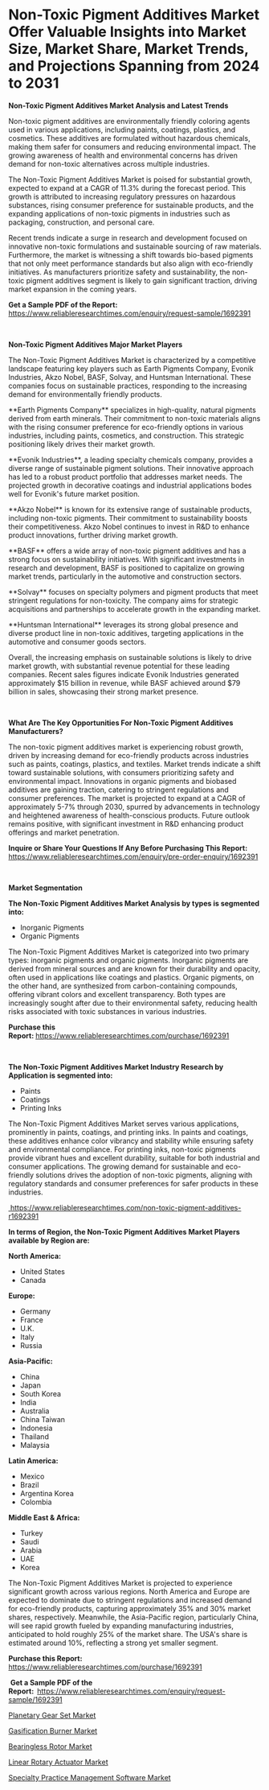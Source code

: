 <p><h1>Non-Toxic Pigment Additives Market Offer Valuable Insights into Market Size, Market Share, Market Trends, and Projections Spanning from 2024 to 2031</h1></p><p><strong>Non-Toxic Pigment Additives Market Analysis and Latest Trends</strong></p>
<p><p>Non-toxic pigment additives are environmentally friendly coloring agents used in various applications, including paints, coatings, plastics, and cosmetics. These additives are formulated without hazardous chemicals, making them safer for consumers and reducing environmental impact. The growing awareness of health and environmental concerns has driven demand for non-toxic alternatives across multiple industries.</p><p>The Non-Toxic Pigment Additives Market is poised for substantial growth, expected to expand at a CAGR of 11.3% during the forecast period. This growth is attributed to increasing regulatory pressures on hazardous substances, rising consumer preference for sustainable products, and the expanding applications of non-toxic pigments in industries such as packaging, construction, and personal care. </p><p>Recent trends indicate a surge in research and development focused on innovative non-toxic formulations and sustainable sourcing of raw materials. Furthermore, the market is witnessing a shift towards bio-based pigments that not only meet performance standards but also align with eco-friendly initiatives. As manufacturers prioritize safety and sustainability, the non-toxic pigment additives segment is likely to gain significant traction, driving market expansion in the coming years.</p></p>
<p><strong>Get a Sample PDF of the Report:&nbsp;</strong> <a href="https://www.reliableresearchtimes.com/enquiry/request-sample/1692391?utm_campaign=1471&utm_medium=2&utm_source=Github&utm_content=ia&utm_term=20102024&utm_id=non-toxic-pigment-additives">https://www.reliableresearchtimes.com/enquiry/request-sample/1692391</a></p>
<p>&nbsp;</p>
<p><strong>Non-Toxic Pigment Additives Major Market Players</strong></p>
<p><p>The Non-Toxic Pigment Additives Market is characterized by a competitive landscape featuring key players such as Earth Pigments Company, Evonik Industries, Akzo Nobel, BASF, Solvay, and Huntsman International. These companies focus on sustainable practices, responding to the increasing demand for environmentally friendly products.</p><p>**Earth Pigments Company** specializes in high-quality, natural pigments derived from earth minerals. Their commitment to non-toxic materials aligns with the rising consumer preference for eco-friendly options in various industries, including paints, cosmetics, and construction. This strategic positioning likely drives their market growth.</p><p>**Evonik Industries**, a leading specialty chemicals company, provides a diverse range of sustainable pigment solutions. Their innovative approach has led to a robust product portfolio that addresses market needs. The projected growth in decorative coatings and industrial applications bodes well for Evonik's future market position.</p><p>**Akzo Nobel** is known for its extensive range of sustainable products, including non-toxic pigments. Their commitment to sustainability boosts their competitiveness. Akzo Nobel continues to invest in R&D to enhance product innovations, further driving market growth.</p><p>**BASF** offers a wide array of non-toxic pigment additives and has a strong focus on sustainability initiatives. With significant investments in research and development, BASF is positioned to capitalize on growing market trends, particularly in the automotive and construction sectors.</p><p>**Solvay** focuses on specialty polymers and pigment products that meet stringent regulations for non-toxicity. The company aims for strategic acquisitions and partnerships to accelerate growth in the expanding market.</p><p>**Huntsman International** leverages its strong global presence and diverse product line in non-toxic additives, targeting applications in the automotive and consumer goods sectors. </p><p>Overall, the increasing emphasis on sustainable solutions is likely to drive market growth, with substantial revenue potential for these leading companies. Recent sales figures indicate Evonik Industries generated approximately $15 billion in revenue, while BASF achieved around $79 billion in sales, showcasing their strong market presence.</p></p>
<p>&nbsp;</p>
<p><strong>What Are The Key Opportunities For Non-Toxic Pigment Additives Manufacturers?</strong></p>
<p><p>The non-toxic pigment additives market is experiencing robust growth, driven by increasing demand for eco-friendly products across industries such as paints, coatings, plastics, and textiles. Market trends indicate a shift toward sustainable solutions, with consumers prioritizing safety and environmental impact. Innovations in organic pigments and biobased additives are gaining traction, catering to stringent regulations and consumer preferences. The market is projected to expand at a CAGR of approximately 5-7% through 2030, spurred by advancements in technology and heightened awareness of health-conscious products. Future outlook remains positive, with significant investment in R&D enhancing product offerings and market penetration.</p></p>
<p><strong>Inquire or Share Your Questions If Any Before Purchasing This Report:</strong> <a href="https://www.reliableresearchtimes.com/enquiry/pre-order-enquiry/1692391?utm_campaign=1471&utm_medium=2&utm_source=Github&utm_content=ia&utm_term=20102024&utm_id=non-toxic-pigment-additives">https://www.reliableresearchtimes.com/enquiry/pre-order-enquiry/1692391</a></p>
<p>&nbsp;</p>
<p><strong>Market Segmentation</strong></p>
<p><strong>The Non-Toxic Pigment Additives Market Analysis by types is segmented into:</strong></p>
<p><ul><li>Inorganic Pigments</li><li>Organic Pigments</li></ul></p>
<p><p>The Non-Toxic Pigment Additives Market is categorized into two primary types: inorganic pigments and organic pigments. Inorganic pigments are derived from mineral sources and are known for their durability and opacity, often used in applications like coatings and plastics. Organic pigments, on the other hand, are synthesized from carbon-containing compounds, offering vibrant colors and excellent transparency. Both types are increasingly sought after due to their environmental safety, reducing health risks associated with toxic substances in various industries.</p></p>
<p><strong>Purchase this Report:&nbsp;</strong><a href="https://www.reliableresearchtimes.com/purchase/1692391?utm_campaign=1471&utm_medium=2&utm_source=Github&utm_content=ia&utm_term=20102024&utm_id=non-toxic-pigment-additives">https://www.reliableresearchtimes.com/purchase/1692391</a></p>
<p>&nbsp;</p>
<p><strong>The Non-Toxic Pigment Additives Market Industry Research by Application is segmented into:</strong></p>
<p><ul><li>Paints</li><li>Coatings</li><li>Printing Inks</li></ul></p>
<p><p>The Non-Toxic Pigment Additives Market serves various applications, prominently in paints, coatings, and printing inks. In paints and coatings, these additives enhance color vibrancy and stability while ensuring safety and environmental compliance. For printing inks, non-toxic pigments provide vibrant hues and excellent durability, suitable for both industrial and consumer applications. The growing demand for sustainable and eco-friendly solutions drives the adoption of non-toxic pigments, aligning with regulatory standards and consumer preferences for safer products in these industries.</p></p>
<p><a href="https://www.reliableresearchtimes.com/non-toxic-pigment-additives-r1692391?utm_campaign=1471&utm_medium=2&utm_source=Github&utm_content=ia&utm_term=20102024&utm_id=non-toxic-pigment-additives">&nbsp;https://www.reliableresearchtimes.com/non-toxic-pigment-additives-r1692391</a></p>
<p><strong>In terms of Region, the Non-Toxic Pigment Additives Market Players available by Region are:</strong></p>
<p>
    <p> <strong> North America: </strong>
        <ul>
            <li>United States</li>
            <li>Canada</li>
        </ul>
        </p> 
    <p> <strong> Europe: </strong>
        <ul>
            <li>Germany</li>
            <li>France</li>
            <li>U.K.</li>
            <li>Italy</li>
            <li>Russia</li>
        </ul>
        </p> 
    <p> <strong> Asia-Pacific: </strong>
        <ul>
            <li>China</li>
            <li>Japan</li>
            <li>South Korea</li>
            <li>India</li>
            <li>Australia</li>
            <li>China Taiwan</li>
            <li>Indonesia</li>
            <li>Thailand</li>
            <li>Malaysia</li>
        </ul>
        </p> 
    <p> <strong> Latin America: </strong>
        <ul>
            <li>Mexico</li>
            <li>Brazil</li>
            <li>Argentina Korea</li>
            <li>Colombia</li>
        </ul>
        </p> 
    <p> <strong> Middle East & Africa: </strong>
        <ul>
            <li>Turkey</li>
            <li>Saudi</li>
            <li>Arabia</li>
            <li>UAE</li>
            <li>Korea</li>
        </ul>
    </p>
    </p>
<p><p>The Non-Toxic Pigment Additives Market is projected to experience significant growth across various regions. North America and Europe are expected to dominate due to stringent regulations and increased demand for eco-friendly products, capturing approximately 35% and 30% market shares, respectively. Meanwhile, the Asia-Pacific region, particularly China, will see rapid growth fueled by expanding manufacturing industries, anticipated to hold roughly 25% of the market share. The USA's share is estimated around 10%, reflecting a strong yet smaller segment.</p></p>
<p><strong>Purchase this Report: </strong><a href="https://www.reliableresearchtimes.com/purchase/1692391?utm_campaign=1471&utm_medium=2&utm_source=Github&utm_content=ia&utm_term=20102024&utm_id=non-toxic-pigment-additives">https://www.reliableresearchtimes.com/purchase/1692391</a></p>
<p>&nbsp;<strong>Get a Sample PDF of the Report:&nbsp;&nbsp;</strong><a href="https://www.reliableresearchtimes.com/enquiry/request-sample/1692391?utm_campaign=1471&utm_medium=2&utm_source=Github&utm_content=ia&utm_term=20102024&utm_id=non-toxic-pigment-additives">https://www.reliableresearchtimes.com/enquiry/request-sample/1692391</a></p>
<p><strong></strong></p>
<p><p><a href="https://www.linkedin.com/pulse/exploring-planetary-gear-set-market-dynamics-global-nonzc?utm_campaign=1471&utm_medium=2&utm_source=Github&utm_content=ia&utm_term=20102024&utm_id=non-toxic-pigment-additives">Planetary Gear Set Market</a></p><p><a href="https://www.linkedin.com/pulse/gasification-burner-market-share-size-trends-industry-analysis-fjosc?utm_campaign=1471&utm_medium=2&utm_source=Github&utm_content=ia&utm_term=20102024&utm_id=non-toxic-pigment-additives">Gasification Burner Market</a></p><p><a href="https://www.linkedin.com/pulse/global-bearingless-rotor-market-trends-insights-growth-opportunities-wo25c?utm_campaign=1471&utm_medium=2&utm_source=Github&utm_content=ia&utm_term=20102024&utm_id=non-toxic-pigment-additives">Bearingless Rotor Market</a></p><p><a href="https://www.linkedin.com/pulse/linear-rotary-actuator-market-research-report-exploring-size-crjuc?utm_campaign=1471&utm_medium=2&utm_source=Github&utm_content=ia&utm_term=20102024&utm_id=non-toxic-pigment-additives">Linear Rotary Actuator Market</a></p><p><a href="https://github.com/petbigbeepjn/Market-Research-Report-List-1/blob/main/specialty-practice-management-software-market.md?utm_campaign=1471&utm_medium=2&utm_source=Github&utm_content=ia&utm_term=20102024&utm_id=non-toxic-pigment-additives">Specialty Practice Management Software Market</a></p></p>